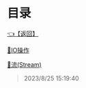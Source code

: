 # 目录  


[👈【返回】](/--目录--/dotnet/CSharp笔记/--目录--CSharp笔记)  


[📜IO操作](/dotnet/CSharp笔记/IO(输入输出)/IO操作)  

[📜流(Stream)](/dotnet/CSharp笔记/IO(输入输出)/流(Stream))  







> 2023/8/25 15:19:40
